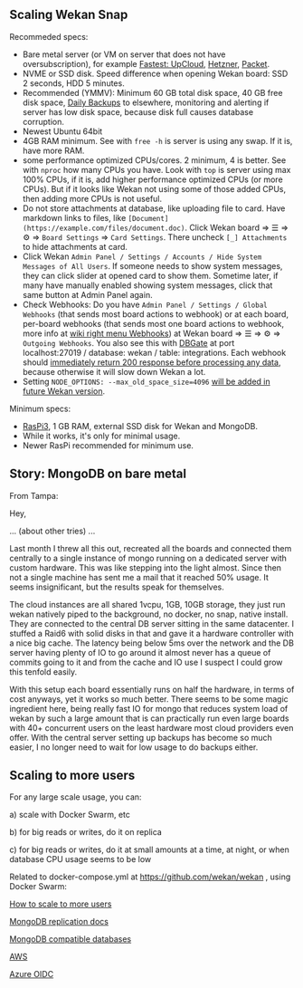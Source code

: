 ## Scaling Wekan Snap

Recommeded specs:
- Bare metal server (or VM on server that does not have oversubscription), for example [Fastest: UpCloud](https://upcloud.com), [Hetzner](https://www.hetzner.com/?country=en), [Packet](https://packet.com).
- NVME or SSD disk. Speed difference when opening Wekan board: SSD 2 seconds, HDD 5 minutes.
- Recommended (YMMV): Minimum 60 GB total disk space, 40 GB free disk space, [Daily Backups](https://github.com/wekan/wekan/wiki/Backup) to elsewhere, monitoring and alerting if server has low disk space, because disk full causes database corruption.
- Newest Ubuntu 64bit
- 4GB RAM minimum. See with `free -h` is server is using any swap. If it is, have more RAM.
- some performance optimized CPUs/cores. 2 minimum, 4 is better. See with `nproc` how many CPUs you have. Look with `top` is server using max 100% CPUs, if it is, add higher performance optimized CPUs (or more CPUs). But if it looks like Wekan not using some of those added CPUs, then adding more CPUs is not useful.
- Do not store attachments at database, like uploading file to card. Have markdown links to files, like `[Document](https://example.com/files/document.doc)`. Click Wekan board => ☰ => ⚙ => `Board Settings` => `Card Settings`. There uncheck `[_] Attachments` to hide attachments at card.
- Click Wekan `Admin Panel / Settings / Accounts / Hide System Messages of All Users`. If someone needs to show system messages, they can click slider at opened card to show them. Sometime later, if many have manually enabled showing system messages, click that same button at Admin Panel again.
- Check Webhooks: Do you have `Admin Panel / Settings / Global Webhooks` (that sends most board actions to webhook) or at each board, per-board webhooks (that sends most one board actions to webhook, more info at [wiki right menu Webhooks](https://github.com/wekan/wekan/wiki)) at Wekan board => ☰ => ⚙ => `Outgoing Webhooks`. You also see this with [DBGate](https://github.com/wekan/wekan/wiki/Backup#dbgate-open-source-mongodb-gui) at port localhost:27019 / database: wekan / table: integrations. Each webhook should [immediately return 200 response before processing any data](https://github.com/wekan/wekan/issues/3575), because otherwise it will slow down Wekan a lot.
- Setting `NODE_OPTIONS: --max_old_space_size=4096` [will be added in future Wekan version](https://github.com/wekan/wekan/issues/3585#issuecomment-782431177).

Minimum specs:
- [RasPi3](https://github.com/wekan/wekan/wiki/Raspberry-Pi), 1 GB RAM, external SSD disk for Wekan and MongoDB.
- While it works, it's only for minimal usage.
- Newer RasPi recommended for minimum use.

## Story: MongoDB on bare metal

From Tampa:

Hey,

... (about other tries) ...

Last month I threw all this out, recreated all the boards and connected them centrally to a single instance of mongo running on a dedicated server with custom hardware. This was like stepping into the light almost. Since then not a single machine has sent me a mail that it reached 50% usage. It seems insignificant, but the results speak for themselves.

The cloud instances are all shared 1vcpu, 1GB, 10GB storage, they just run wekan natively piped to the background, no docker, no snap, native install. They are connected to the central DB server sitting in the same datacenter. I stuffed a Raid6 with solid disks in that and gave it a hardware controller with a nice big cache. The latency being below 5ms over the network and the DB server having plenty of IO to go around it almost never has a queue of commits going to it and from the cache and IO use I suspect I could grow this tenfold easily.

With this setup each board essentially runs on half the hardware, in terms of cost anyways, yet it works so much better. There seems to be some magic ingredient here, being really fast IO for mongo that reduces system load of wekan by such a large amount that is can practically run even large boards with 40+ concurrent users on the least hardware most cloud providers even offer. With the central server setting up backups has become so much easier, I no longer need to wait for low usage to do backups either.

## Scaling to more users

For any large scale usage, you can:

a) scale with Docker Swarm, etc

b) for big reads or writes, do it on replica

c) for big reads or writes, do it at small amounts at a time, at night, or when database CPU usage seems to be low

Related to docker-compose.yml at https://github.com/wekan/wekan , using Docker Swarm:

[How to scale to more users](https://github.com/wekan/wekan/issues/2711#issuecomment-601163047)

[MongoDB replication docs](https://docs.mongodb.com/manual/replication/)

[MongoDB compatible databases](https://github.com/wekan/wekan/issues/2852)

[AWS](https://github.com/wekan/wekan/wiki/AWS)

[Azure OIDC](https://github.com/wekan/wekan/wiki/Azure)